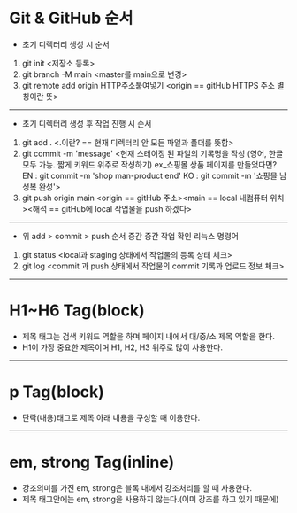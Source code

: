 # Git & GitHub 순서
* 초기 디렉터리 생성 시 순서
1. git init <저장소 등록>
2. git branch -M main <master를 main으로 변경>
3. git remote add origin HTTP주소붙여넣기 <origin == gitHub HTTPS 주소 별칭이란 뜻>
-----------------------------------------------------------------------------------------------
* 초기 디렉터리 생성 후 작업 진행 시 순서
1. git add . <.이란? == 현재 디렉터리 안 모든 파일과 폴더를 뜻함>
2. git commit -m 'message' 
    <현재 스테이징 된 파일의 기록명을 작성 (영어, 한글 모두 가능. 짧게 키워드 위주로 작성하기)
    ex_쇼핑몰 상품 페이지를 만들었다면? 
        EN : git commit -m 'shop man-product end'
        KO : git commit -m '쇼핑몰 남성복 완성'>
3. git push origin main <origin == gitHub 주소><main == local 내컴퓨터 위치><해석 == gitHub에 local 작업물을 push 하겠다>
-----------------------------------------------------------------------------------------------
* 위 add > commit > push 순서 중간 중간 작업 확인 리눅스 명령어
1. git status <local과 staging 상태에서 작업물의 등록 상태 체크>
2. git log <commit 과 push 상태에서 작업물의 commit 기록과 업로드 정보 체크>
-----------------------------------------------------------------------------------------------
# H1~H6 Tag(block)
* 제목 태그는 검색 키워드 역할을 하며 페이지 내에서 대/중/소 제목 역할을 한다.
* H1이 가장 중요한 제목이며 H1, H2, H3 위주로 많이 사용한다.
-----------------------------------------------------------------------------------------------
# p Tag(block)
* 단락(내용)태그로 제목 아래 내용을 구성할 때 이용한다.
------------------------------------------------------------------------------------------------
# em, strong Tag(inline)
* 강조의미를 가진 em, strong은 블록 내에서 강조처리를 할 때 사용한다.
* 제목 태그<h>안에는 em, strong을 사용하지 않는다.(이미 강조를 하고 있기 때문에)